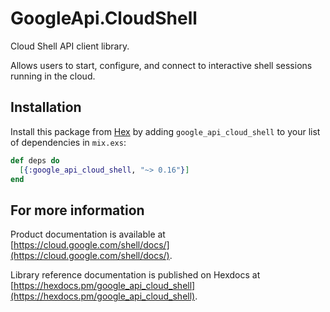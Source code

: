 # GoogleApi.CloudShell

Cloud Shell API client library.

Allows users to start, configure, and connect to interactive shell sessions running in the cloud.


## Installation

Install this package from [Hex](https://hex.pm) by adding
`google_api_cloud_shell` to your list of dependencies in `mix.exs`:

```elixir
def deps do
  [{:google_api_cloud_shell, "~> 0.16"}]
end
```

## For more information

Product documentation is available at [https://cloud.google.com/shell/docs/](https://cloud.google.com/shell/docs/).

Library reference documentation is published on Hexdocs at
[https://hexdocs.pm/google_api_cloud_shell](https://hexdocs.pm/google_api_cloud_shell).
